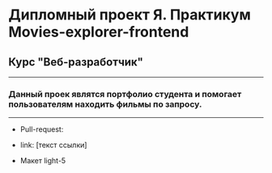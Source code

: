 # Дипломный проект Я. Практикум __Movies-explorer-frontend__

## Курс "Веб-разработчик"
---------------------
### Данный проек являтся портфолио студента и помогает пользователям находить фильмы по запросу.
---------------------
* Pull-request: 

* link: [текст ссылки]

* Макет light-5
